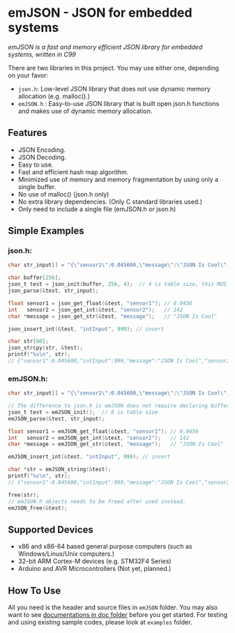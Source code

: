 emJSON - JSON for embedded systems
==================================

_emJSON is a fast and memory efficient JSON library for embedded systems, written in C99_

There are two libraries in this project. You may use either one, depending on your favor:
* `json.h`: Low-level JSON library that does not use dynamic memory allocation (e.g. malloc().)
* `emJSON.h` : Easy-to-use JSON library that is built open json.h functions and makes use of dynamic memory allocation.

Features
--------

* JSON Encoding.
* JSON Decoding.
* Easy to use.
* Fast and efficient hash map algorithm.
* Minimized use of memory and memory fragmentation by using only a single buffer.
* No use of malloc() (json.h only)
* No extra library dependencies. (Only C standard libraries used.)
* Only need to include a single file (emJSON.h or json.h)

Simple Examples
---------------

### json.h:
``` C
char str_input[] = "{\"sensor1\":0.045600,\"message\":\"JSON Is Cool\",\"sensor2\":142}";

char buffer[256];
json_t test = json_init(buffer, 256, 4);  // 4 is table size, this MUST be power of 2.
json_parse(&test, str_input);

float sensor1 = json_get_float(&test, "sensor1"); // 0.0456
int   sensor2 = json_get_int(&test, "sensor2");   // 142
char *message = json_get_str(&test, "message");   // "JSON Is Cool"

json_insert_int(&test, "intInput", 999); // insert

char str[80];
json_strcpy(str, &test);
printf("%s\n", str);
// {"sensor1":0.045600,"intInput":999,"message":"JSON Is Cool","sensor2":142}
```

### emJSON.h:
``` C
char str_input[] = "{\"sensor1\":0.045600,\"message\":\"JSON Is Cool\",\"sensor2\":142}";

// The difference to json.h is emJSON does not require declaring buffer. 
json_t test = emJSON_init();  // 8 is table size
emJSON_parse(&test, str_input);

float sensor1 = emJSON_get_float(&test, "sensor1"); // 0.0456
int   sensor2 = emJSON_get_int(&test, "sensor2");   // 142
char *message = emJSON_get_str(&test, "message");   // "JSON Is Cool"

emJSON_insert_int(&test, "intInput", 999); // insert

char *str = emJSON_string(&test);
printf("%s\n", str);
// {"sensor1":0.045600,"intInput":999,"message":"JSON Is Cool","sensor2":142}

free(str);
// emJSON.h objects needs to be freed after used instead.
emJSON_free(&test);
```

Supported Devices
-----------------

* x86 and x86-64 based general purpose computers (such as Windows/Linux/Unix computers.)
* 32-bit ARM Cortex-M devices (e.g. STM32F4 Series)
* Arduino and AVR Microcontrollers (Not yet, planned.)

How To Use
----------

All you need is the header and source files in `emJSON` folder.
You may also want to see 
[documentations in doc folder](docs)
before you get started.
For testing and using existing sample codes, please look at 
`examples` folder. 
